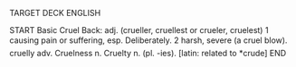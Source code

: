 TARGET DECK
ENGLISH

START
Basic
Cruel
Back: adj. (crueller, cruellest or crueler, cruelest) 1 causing pain or suffering, esp. Deliberately. 2 harsh, severe (a cruel blow).  cruelly adv. Cruelness n. Cruelty n. (pl. -ies). [latin: related to *crude]
END
